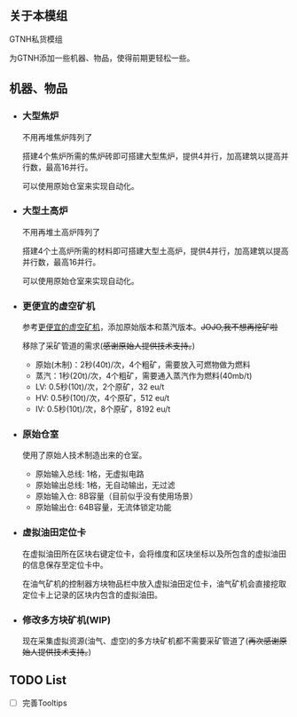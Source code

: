 ## 关于本模组
GTNH私货模组

为GTNH添加一些机器、物品，使得前期更轻松一些。

## 机器、物品
* ### 大型焦炉
  不用再堆焦炉阵列了

  搭建4个焦炉所需的焦炉砖即可搭建大型焦炉，提供4并行，加高建筑以提高并行数，最高16并行。

  可以使用原始仓室来实现自动化。

* ### 大型土高炉
  不用再堆土高炉阵列了

  搭建4个土高炉所需的材料即可搭建大型土高炉，提供4并行，加高建筑以提高并行数，最高16并行。

  可以使用原始仓室来实现自动化。

* ### 更便宜的虚空矿机
  参考[更便宜的虚空矿机](https://github.com/Jonodonozym/CheaperVoidMiners)，添加原始版本和蒸汽版本。~~JOJO,我不想再挖矿啦~~

  移除了采矿管道的需求(~~感谢原始人提供技术支持。~~)
  * 原始(木制)：2秒(40t)/次，4个粗矿，需要放入可燃物做为燃料
  * 蒸汽：1秒(20t)/次，4个粗矿，需要通入蒸汽作为燃料(40mb/t)
  * LV: 0.5秒(10t)/次，2个原矿，32 eu/t
  * HV: 0.5秒(10t)/次，4个原矿，512 eu/t
  * IV: 0.5秒(10t)/次，8个原矿，8192 eu/t

* ### 原始仓室
  使用了原始人技术制造出来的仓室。
  * 原始输入总线: 1格，无虚拟电路
  * 原始输出总线: 1格，无自动输出，无过滤
  * 原始输入仓: 8B容量（目前似乎没有使用场景）
  * 原始输出仓: 64B容量，无流体锁定功能

* ### 虚拟油田定位卡
  在虚拟油田所在区块右键定位卡，会将维度和区块坐标以及所包含的虚拟油田的信息保存至定位卡中。

  在油气矿机的控制器方块物品栏中放入虚拟油田定位卡，油气矿机会直接挖取定位卡上记录的区块内包含的虚拟油田。

* ### 修改多方块矿机(WIP)
  现在采集虚拟资源(油气、虚空)的多方块矿机都不需要采矿管道了(~~再次感谢原始人提供技术支持。~~)

## TODO List
  * [ ] 完善Tooltips


